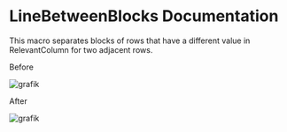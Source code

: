 # LineBetweenBlocks Documentation
This macro separates blocks of rows that have a different value in RelevantColumn for two adjacent rows. 

Before

![grafik](https://user-images.githubusercontent.com/78645935/118372721-4537f280-b5b3-11eb-9aa7-a5a30c253593.png)

After

![grafik](https://user-images.githubusercontent.com/78645935/118372753-67317500-b5b3-11eb-85e1-9db96fd2517a.png)

